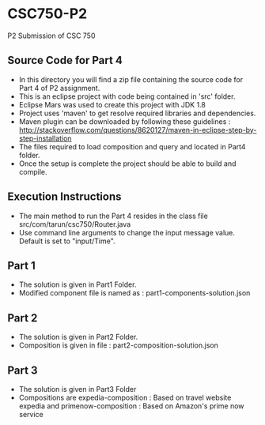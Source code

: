 # CSC750-P2
P2 Submission of CSC 750

## Source Code for Part 4
* In this directory you will find a zip file containing the source code for Part 4 of P2 assignment.
* This is an eclipse project with code being contained in 'src' folder.
* Eclipse Mars was used to create this project with JDK 1.8
* Project uses 'maven' to get resolve required libraries and dependencies.
* Maven plugin can be downloaded by following these guidelines : http://stackoverflow.com/questions/8620127/maven-in-eclipse-step-by-step-installation
* The files required to load composition and query and located in Part4 folder.
* Once the setup is complete the project should be able to build and compile.

## Execution Instructions
* The main method to run the Part 4 resides in the class file src/com/tarun/csc750/Router.java
* Use command line arguments to change the input message value. Default is set to "input/Time".

## Part 1
* The solution is given in Part1 Folder.
* Modified component file is named as : part1-components-solution.json

## Part 2
* The solution is given in Part2 Folder.
* Composition is given in file : part2-composition-solution.json

## Part 3
* The solution is given in Part3 Folder
* Compositions are expedia-composition : Based on travel website expedia and primenow-composition : Based on Amazon's prime now service
